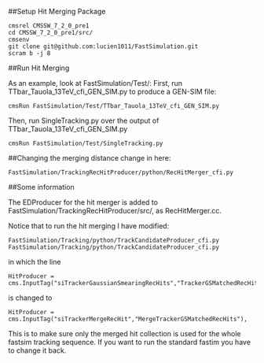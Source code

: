 ##Setup Hit Merging Package

```shell
cmsrel CMSSW_7_2_0_pre1
cd CMSSW_7_2_0_pre1/src/
cmsenv
git clone git@github.com:lucien1011/FastSimulation.git
scram b -j 8
```

##Run Hit Merging

As an example, look at FastSimulation/Test/:
First, run TTbar_Tauola_13TeV_cfi_GEN_SIM.py to produce a GEN-SIM file:

```shell
cmsRun FastSimulation/Test/TTbar_Tauola_13TeV_cfi_GEN_SIM.py
```

Then, run SingleTracking.py over the output of TTbar_Tauola_13TeV_cfi_GEN_SIM.py

```shell
cmsRun FastSimulation/Test/SingleTracking.py
```

##Changing the merging distance
change in here:
```shell
FastSimulation/TrackingRecHitProducer/python/RecHitMerger_cfi.py
```

##Some information

The EDProducer for the hit merger is added to FastSimulation/TrackingRecHitProducer/src/, as RecHitMerger.cc.

Notice that to run the hit merging I have modified: 
```shell
FastSimulation/Tracking/python/TrackCandidateProducer_cfi.py
FastSimulation/Tracking/python/TrackCandidateProducer_cfi.py
```

in which the line
```shell
HitProducer = cms.InputTag("siTrackerGaussianSmearingRecHits","TrackerGSMatchedRecHits"),
```
is changed to
```shell
HitProducer = cms.InputTag("siTrackerMergeRecHit","MergeTrackerGSMatchedRecHits"),
```
This is to make sure only the merged hit collection is used for the whole fastsim tracking sequence. If you want to run the standard fastim you have to change it back.
